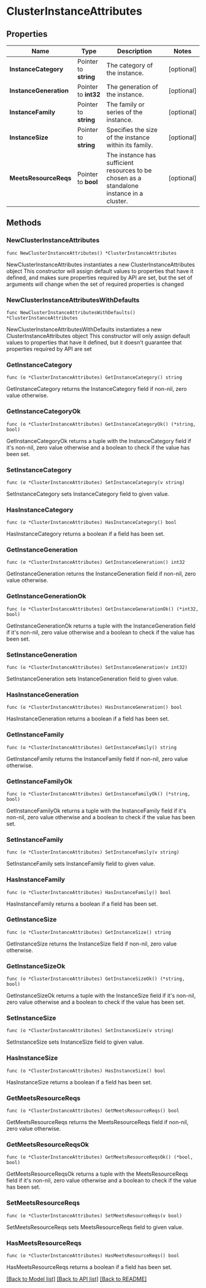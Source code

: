# ClusterInstanceAttributes

## Properties

Name | Type | Description | Notes
------------ | ------------- | ------------- | -------------
**InstanceCategory** | Pointer to **string** | The category of the instance. | [optional] 
**InstanceGeneration** | Pointer to **int32** | The generation of the instance. | [optional] 
**InstanceFamily** | Pointer to **string** | The family or series of the instance. | [optional] 
**InstanceSize** | Pointer to **string** | Specifies the size of the instance within its family. | [optional] 
**MeetsResourceReqs** | Pointer to **bool** | The instance has sufficient resources to be chosen as a standalone instance in a cluster. | [optional] 

## Methods

### NewClusterInstanceAttributes

`func NewClusterInstanceAttributes() *ClusterInstanceAttributes`

NewClusterInstanceAttributes instantiates a new ClusterInstanceAttributes object
This constructor will assign default values to properties that have it defined,
and makes sure properties required by API are set, but the set of arguments
will change when the set of required properties is changed

### NewClusterInstanceAttributesWithDefaults

`func NewClusterInstanceAttributesWithDefaults() *ClusterInstanceAttributes`

NewClusterInstanceAttributesWithDefaults instantiates a new ClusterInstanceAttributes object
This constructor will only assign default values to properties that have it defined,
but it doesn't guarantee that properties required by API are set

### GetInstanceCategory

`func (o *ClusterInstanceAttributes) GetInstanceCategory() string`

GetInstanceCategory returns the InstanceCategory field if non-nil, zero value otherwise.

### GetInstanceCategoryOk

`func (o *ClusterInstanceAttributes) GetInstanceCategoryOk() (*string, bool)`

GetInstanceCategoryOk returns a tuple with the InstanceCategory field if it's non-nil, zero value otherwise
and a boolean to check if the value has been set.

### SetInstanceCategory

`func (o *ClusterInstanceAttributes) SetInstanceCategory(v string)`

SetInstanceCategory sets InstanceCategory field to given value.

### HasInstanceCategory

`func (o *ClusterInstanceAttributes) HasInstanceCategory() bool`

HasInstanceCategory returns a boolean if a field has been set.

### GetInstanceGeneration

`func (o *ClusterInstanceAttributes) GetInstanceGeneration() int32`

GetInstanceGeneration returns the InstanceGeneration field if non-nil, zero value otherwise.

### GetInstanceGenerationOk

`func (o *ClusterInstanceAttributes) GetInstanceGenerationOk() (*int32, bool)`

GetInstanceGenerationOk returns a tuple with the InstanceGeneration field if it's non-nil, zero value otherwise
and a boolean to check if the value has been set.

### SetInstanceGeneration

`func (o *ClusterInstanceAttributes) SetInstanceGeneration(v int32)`

SetInstanceGeneration sets InstanceGeneration field to given value.

### HasInstanceGeneration

`func (o *ClusterInstanceAttributes) HasInstanceGeneration() bool`

HasInstanceGeneration returns a boolean if a field has been set.

### GetInstanceFamily

`func (o *ClusterInstanceAttributes) GetInstanceFamily() string`

GetInstanceFamily returns the InstanceFamily field if non-nil, zero value otherwise.

### GetInstanceFamilyOk

`func (o *ClusterInstanceAttributes) GetInstanceFamilyOk() (*string, bool)`

GetInstanceFamilyOk returns a tuple with the InstanceFamily field if it's non-nil, zero value otherwise
and a boolean to check if the value has been set.

### SetInstanceFamily

`func (o *ClusterInstanceAttributes) SetInstanceFamily(v string)`

SetInstanceFamily sets InstanceFamily field to given value.

### HasInstanceFamily

`func (o *ClusterInstanceAttributes) HasInstanceFamily() bool`

HasInstanceFamily returns a boolean if a field has been set.

### GetInstanceSize

`func (o *ClusterInstanceAttributes) GetInstanceSize() string`

GetInstanceSize returns the InstanceSize field if non-nil, zero value otherwise.

### GetInstanceSizeOk

`func (o *ClusterInstanceAttributes) GetInstanceSizeOk() (*string, bool)`

GetInstanceSizeOk returns a tuple with the InstanceSize field if it's non-nil, zero value otherwise
and a boolean to check if the value has been set.

### SetInstanceSize

`func (o *ClusterInstanceAttributes) SetInstanceSize(v string)`

SetInstanceSize sets InstanceSize field to given value.

### HasInstanceSize

`func (o *ClusterInstanceAttributes) HasInstanceSize() bool`

HasInstanceSize returns a boolean if a field has been set.

### GetMeetsResourceReqs

`func (o *ClusterInstanceAttributes) GetMeetsResourceReqs() bool`

GetMeetsResourceReqs returns the MeetsResourceReqs field if non-nil, zero value otherwise.

### GetMeetsResourceReqsOk

`func (o *ClusterInstanceAttributes) GetMeetsResourceReqsOk() (*bool, bool)`

GetMeetsResourceReqsOk returns a tuple with the MeetsResourceReqs field if it's non-nil, zero value otherwise
and a boolean to check if the value has been set.

### SetMeetsResourceReqs

`func (o *ClusterInstanceAttributes) SetMeetsResourceReqs(v bool)`

SetMeetsResourceReqs sets MeetsResourceReqs field to given value.

### HasMeetsResourceReqs

`func (o *ClusterInstanceAttributes) HasMeetsResourceReqs() bool`

HasMeetsResourceReqs returns a boolean if a field has been set.


[[Back to Model list]](../README.md#documentation-for-models) [[Back to API list]](../README.md#documentation-for-api-endpoints) [[Back to README]](../README.md)


